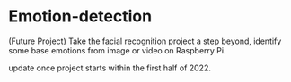 # Emotion-detection
(Future Project) Take the facial recognition project a step beyond, identify some base emotions from image or video on Raspberry Pi.

update once project starts within the first half of 2022.
